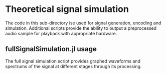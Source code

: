 # Theoretical signal simulation
The code in this sub-directory ise used for signal generation, encoding and simulation. Additional scripts provide the ability to output a preprocessed audio sample for playback with appropriate hardware.

## fullSignalSimulation.jl usage
The full signal simulation script provides graphed waveforms and spectrums of the signal at different stages through its processing.

